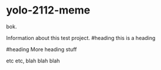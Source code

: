 yolo-2112-meme
==============

bok.

Information about this test project.
#heading this is a heading

#heading More heading stuff

etc etc, blah blah blah
